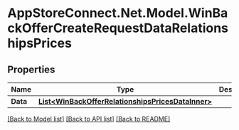 # AppStoreConnect.Net.Model.WinBackOfferCreateRequestDataRelationshipsPrices

## Properties

Name | Type | Description | Notes
------------ | ------------- | ------------- | -------------
**Data** | [**List&lt;WinBackOfferRelationshipsPricesDataInner&gt;**](WinBackOfferRelationshipsPricesDataInner.md) |  | 

[[Back to Model list]](../README.md#documentation-for-models) [[Back to API list]](../README.md#documentation-for-api-endpoints) [[Back to README]](../README.md)

